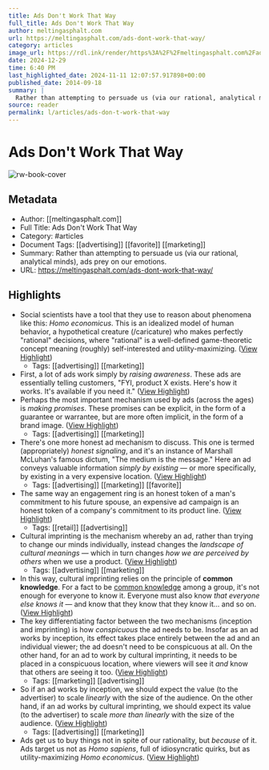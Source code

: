 ```yaml
---
title: Ads Don't Work That Way
full_title: Ads Don't Work That Way
author: meltingasphalt.com
url: https://meltingasphalt.com/ads-dont-work-that-way/
category: articles
image_url: https://rdl.ink/render/https%3A%2F%2Fmeltingasphalt.com%2Fads-dont-work-that-way%2F
date: 2024-12-29
time: 6:40 PM
last_highlighted_date: 2024-11-11 12:07:57.917898+00:00
published_date: 2014-09-18
summary: |
  Rather than attempting to persuade us (via our rational, analytical minds), ads prey on our emotions.
source: reader
permalink: l/articles/ads-don-t-work-that-way
---
```

# Ads Don't Work That Way

![rw-book-cover](https://rdl.ink/render/https%3A%2F%2Fmeltingasphalt.com%2Fads-dont-work-that-way%2F)

## Metadata
- Author: [[meltingasphalt.com]]
- Full Title: Ads Don't Work That Way
- Category: #articles
- Document Tags: [[advertising]] [[favorite]] [[marketing]] 
- Summary: Rather than attempting to persuade us (via our rational, analytical minds), ads prey on our emotions.
- URL: https://meltingasphalt.com/ads-dont-work-that-way/

## Highlights
- Social scientists have a tool that they use to reason about phenomena like this: *Homo economicus*. This is an idealized model of human behavior, a hypothetical creature (/caricature) who makes perfectly "rational" decisions, where "rational" is a well-defined game-theoretic concept meaning (roughly) self-interested and utility-maximizing. ([View Highlight](https://read.readwise.io/read/01h7d8mzkr8yr6rj76z8r8kn1n))
    - Tags: [[advertising]] [[marketing]] 
- First, a lot of ads work simply by *raising awareness*. These ads are essentially telling customers, "FYI, product X exists. Here's how it works. It's available if you need it." ([View Highlight](https://read.readwise.io/read/01h7d8rkv2wy71s4y4nmhjxr54))
- Perhaps the most important mechanism used by ads (across the ages) is *making promises*. These promises can be explicit, in the form of a guarantee or warrantee, but are more often implicit, in the form of a brand image. ([View Highlight](https://read.readwise.io/read/01h7d8reym4c6zwrzw494pvy67))
    - Tags: [[advertising]] [[marketing]] 
- There's one more honest ad mechanism to discuss. This one is termed (appropriately) *honest signaling*, and it's an instance of Marshall McLuhan's famous dictum, "The medium is the message." Here an ad conveys valuable information *simply by existing* — or more specifically, by existing in a very expensive location. ([View Highlight](https://read.readwise.io/read/01h7d8s80jq1jevqpasr7ffw73))
    - Tags: [[advertising]] [[marketing]] [[favorite]] 
- The same way an engagement ring is an honest token of a man's commitment to his future spouse, an expensive ad campaign is an honest token of a company's commitment to its product line. ([View Highlight](https://read.readwise.io/read/01h7d8sy1bfx8etrvd385e60rg))
    - Tags: [[retail]] [[advertising]] 
- Cultural imprinting is the mechanism whereby an ad, rather than trying to change our minds individually, instead changes the *landscape of cultural meanings* — which in turn changes *how we are perceived by others* when we use a product. ([View Highlight](https://read.readwise.io/read/01h7d8wfnhmswv41rmj7g3zj63))
    - Tags: [[advertising]] [[marketing]] 
- In this way, cultural imprinting relies on the principle of **common knowledge**. For a fact to be [common knowledge](https://en.wikipedia.org/wiki/Common_knowledge_(logic)) among a group, it's not enough for everyone to know it. Everyone must also know *that everyone else knows it* — and know that they know that they know it... and so on. ([View Highlight](https://read.readwise.io/read/01h7d8xpx05prpbpe40ma5s7m0))
- The key differentiating factor between the two mechanisms (inception and imprinting) is how *conspicuous* the ad needs to be. Insofar as an ad works by inception, its effect takes place entirely between the ad and an individual viewer; the ad doesn't need to be conspicuous at all. On the other hand, for an ad to work by cultural imprinting, it needs to be placed in a conspicuous location, where viewers will see it *and* know that others are seeing it too. ([View Highlight](https://read.readwise.io/read/01h7d91d1yebbanhadrwk7wq4z))
    - Tags: [[marketing]] [[advertising]] 
- So if an ad works by inception, we should expect the value (to the advertiser) to scale *linearly* with the size of the audience. On the other hand, if an ad works by cultural imprinting, we should expect its value (to the advertiser) to scale *more than linearly* with the size of the audience. ([View Highlight](https://read.readwise.io/read/01h7d938jvmap459mrs00sm08f))
    - Tags: [[advertising]] [[marketing]] 
- Ads get us to buy things not in spite of our rationality, but *because* of it. Ads target us not as *Homo sapiens*, full of idiosyncratic quirks, but as utility-maximizing *Homo economicus*. ([View Highlight](https://read.readwise.io/read/01h7d9bdxavgg7qw5w1tj9szc5))


